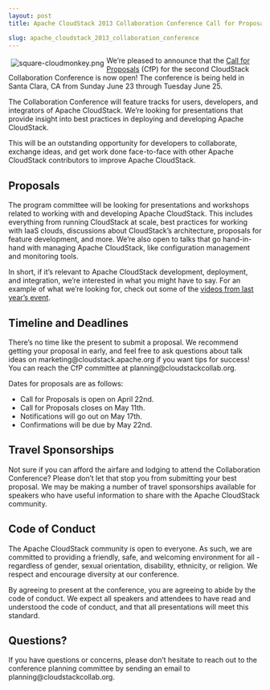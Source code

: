 ```yaml
---
layout: post
title: Apache CloudStack 2013 Collaboration Conference Call for Proposals

slug: apache_cloudstack_2013_collaboration_conference
---
```

<p><a href="/img/imported/ab378739-3c34-48ea-9495-2c49e23e58d6"><img src="/img/imported/ab378739-3c34-48ea-9495-2c49e23e58d6?t=true" alt="square-cloudmonkey.png" align="left" vspace="5" hspace="5"></img></a>We&#8217;re pleased to announce that the <a href="http://cloudstackcollab.org/CfP/">Call for Proposals</a> (CfP) for the second CloudStack Collaboration Conference is now open! The conference is being held in Santa Clara, CA from Sunday June 23 through Tuesday June 25.</p>

<p>The Collaboration Conference will feature tracks for users, developers, and integrators of Apache CloudStack. We&#8217;re looking for presentations that provide insight into best practices in deploying and developing Apache CloudStack. </p>

<p>This will be an outstanding opportunity for developers to collaborate, exchange ideas, and get work done face-to-face with other Apache CloudStack contributors to improve Apache CloudStack.</p>

<h2 id="proposals">Proposals</h2>

<p>The program committee will be looking for presentations and workshops related to working with and developing Apache CloudStack. This includes everything from running CloudStack at scale, best practices for working with IaaS clouds, discussions about CloudStack&#8217;s architecture, proposals for feature development, and more. We&#8217;re also open to talks that go hand-in-hand with managing Apache CloudStack, like configuration management and monitoring tools. </p>

<p>In short, if it&#8217;s relevant to Apache CloudStack development, deployment, and integration, we&#8217;re interested in what you might have to say. For an example of what we&#8217;re looking for, check out some of the <a href="http://is.gd/CCC12vids">videos from last year&#8217;s event</a>.</p>

<h2 id="timelineanddeadlines">Timeline and Deadlines</h2>

<p>There&#8217;s no time like the present to submit a proposal. We recommend getting your proposal in early, and feel free to ask questions about talk ideas on marketing@cloudstack.apache.org if you want tips for success! You can reach the CfP committee at planning@cloudstackcollab.org.</p>

<p>Dates for proposals are as follows:</p>

<ul>
<li>Call for Proposals is open on April 22nd.</li>
<li>Call for Proposals closes on May 11th.</li>
<li>Notifications will go out on May 17th.</li>
<li>Confirmations will be due by May 22nd.</li>
</ul>

<h2 id="travelsponsorships">Travel Sponsorships</h2>

<p>Not sure if you can afford the airfare and lodging to attend the Collaboration Conference? Please don&#8217;t let that stop you from submitting your best proposal. We may be making a number of travel sponsorships available for speakers who have useful information to share with the Apache CloudStack community.</p>

<h2 id="codeofconduct">Code of Conduct</h2>

<p>The Apache CloudStack community is open to everyone. As such, we are committed to providing a friendly, safe, and welcoming environment for all - regardless of gender, sexual orientation, disability, ethnicity, or religion. We respect and encourage diversity at our conference.</p>

<p>By agreeing to present at the conference, you are agreeing to abide by the code of conduct. We expect all speakers and attendees to have read and understood the code of conduct, and that all presentations will meet this standard.</p>

<h2 id="questions">Questions?</h2>

<p>If you have questions or concerns, please don&#8217;t hesitate to reach out to the conference planning committee by sending an email to planning@cloudstackcollab.org.</p>

